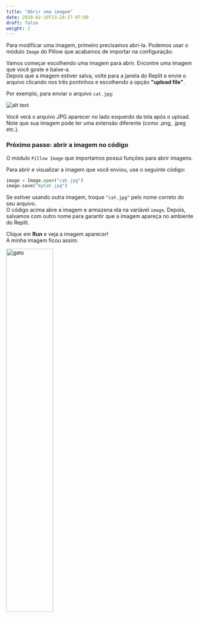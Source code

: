 ```yaml
---
title: "Abrir uma imagem"
date: 2020-02-10T13:24:17-07:00
draft: false
weight: 2
---
```


Para modificar uma imagem, primeiro precisamos abri-la. Podemos usar o módulo `Image` do Pillow que acabamos de importar na configuração.

Vamos começar escolhendo uma imagem para abrir. Encontre uma imagem que você goste e baixe-a.  
Depois que a imagem estiver salva, volte para a janela do Replit e envie o arquivo clicando nos três pontinhos e escolhendo a opção **"upload file"**.

Por exemplo, para enviar o arquivo `cat.jpg`:

![alt text](../../media/upload_file.png "imagem mostrando como enviar um arquivo")

Você verá o arquivo JPG aparecer no lado esquerdo da tela após o upload.  
Note que sua imagem pode ter uma extensão diferente (como .png, .jpeg etc.).

### Próximo passo: abrir a imagem no código

O módulo `Pillow Image` que importamos possui funções para abrir imagens.

Para abrir e visualizar a imagem que você enviou, use o seguinte código:

```python
image = Image.open("cat.jpg")
image.save("myCat.jpg")
```

Se estiver usando outra imagem, troque `"cat.jpg"` pelo nome correto do seu arquivo.  
O código acima abre a imagem e armazena ela na variável `image`. Depois, salvamos com outro nome para garantir que a imagem apareça no ambiente do Replit.

Clique em **Run** e veja a imagem aparecer!  
A minha imagem ficou assim:

<img src="../../media/cat.png" alt="gato" width=50%>
